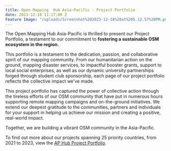 ```yaml
---
title: Open Mapping  Hub Asia-Pacific - Project Portfolio
date: 2023-12-18 11:17:00 Z
Feature Image: "/uploads/Screenshot%202023-12-18%20at%205.12.57%20PM.png"
---
```


The Open Mapping Hub Asia-Pacific is thrilled to present our Project Portfolio, a testament to our commitment to **fostering a sustainable OSM ecosystem in the region.**

This portfolio is a testament to the dedication, passion, and collaborative spirit of our mapping community. From our humanitarian action on the ground, mapping disaster services, to impactful booster grants, support to local social enterprises, as well as our dynamic university partnerships forged through student club sponsorship, each page of our project portfolio reflects the collective impact we've made.

This project portfolio has captured the power of collective action through the tireless efforts of our OSM community that have put in numerous hours supporting remote mapping campaigns and on-the-ground initiatives. We extend our deepest gratitude to the communities, partners and individuals for your support in helping us achieve our mission and creating a positive, real-world impact.

Together, we are building a vibrant OSM community in the Asia-Pacific.

To find out more about our projects spanning 25 priority countries, from 2021 to 2023, view the [AP Hub Project Portfolio](https://drive.google.com/file/d/10WKfHP-eSyEqjLc8ur_zQuhr6N-xVMnL/view?mc_cid=a8ae0258f9&mc_eid=b0e355b805).



